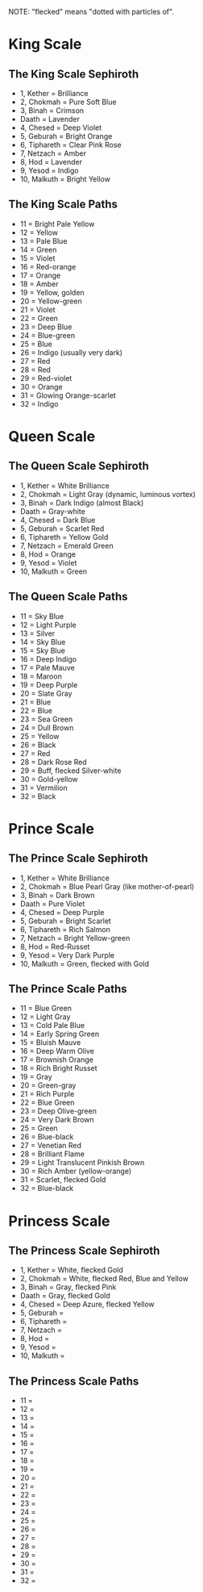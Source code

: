 NOTE: "flecked" means "dotted with particles of".

# King Scale

## The King Scale Sephiroth

- 1, Kether = Brilliance
- 2, Chokmah = Pure Soft Blue
- 3, Binah = Crimson
- Daath = Lavender
- 4, Chesed = Deep Violet
- 5, Geburah = Bright Orange
- 6, Tiphareth = Clear Pink Rose
- 7, Netzach = Amber
- 8, Hod = Lavender
- 9, Yesod = Indigo
- 10, Malkuth = Bright Yellow

## The King Scale Paths

- 11 = Bright Pale Yellow
- 12 = Yellow
- 13 = Pale Blue
- 14 = Green
- 15 = Violet
- 16 = Red-orange
- 17 = Orange
- 18 = Amber
- 19 = Yellow, golden
- 20 = Yellow-green
- 21 = Violet
- 22 = Green
- 23 = Deep Blue
- 24 = Blue-green
- 25 = Blue
- 26 = Indigo (usually very dark)
- 27 = Red
- 28 = Red
- 29 = Red-violet
- 30 = Orange
- 31 = Glowing Orange-scarlet
- 32 = Indigo

# Queen Scale

## The Queen Scale Sephiroth

- 1, Kether = White Brilliance
- 2, Chokmah = Light Gray (dynamic, luminous vortex)
- 3, Binah = Dark Indigo (almost Black)
- Daath = Gray-white
- 4, Chesed = Dark Blue
- 5, Geburah = Scarlet Red
- 6, Tiphareth = Yellow Gold
- 7, Netzach = Emerald Green
- 8, Hod = Orange
- 9, Yesod = Violet
- 10, Malkuth = Green

## The Queen Scale Paths

- 11 = Sky Blue
- 12 = Light Purple
- 13 = Silver
- 14 = Sky Blue
- 15 = Sky Blue
- 16 = Deep Indigo
- 17 = Pale Mauve
- 18 = Maroon
- 19 = Deep Purple
- 20 = Slate Gray
- 21 = Blue
- 22 = Blue
- 23 = Sea Green
- 24 = Dull Brown
- 25 = Yellow
- 26 = Black
- 27 = Red
- 28 = Dark Rose Red
- 29 = Buff, flecked Silver-white
- 30 = Gold-yellow
- 31 = Vermilion
- 32 = Black

# Prince Scale

## The Prince Scale Sephiroth

- 1, Kether = White Brilliance
- 2, Chokmah = Blue Pearl Gray (like mother-of-pearl)
- 3, Binah = Dark Brown
- Daath = Pure Violet
- 4, Chesed = Deep Purple
- 5, Geburah = Bright Scarlet
- 6, Tiphareth = Rich Salmon
- 7, Netzach = Bright Yellow-green
- 8, Hod = Red-Russet
- 9, Yesod = Very Dark Purple
- 10, Malkuth = Green, flecked with Gold

## The Prince Scale Paths

- 11 = Blue Green
- 12 = Light Gray
- 13 = Cold Pale Blue
- 14 = Early Spring Green
- 15 = Bluish Mauve
- 16 = Deep Warm Olive
- 17 = Brownish Orange
- 18 = Rich Bright Russet
- 19 = Gray
- 20 = Green-gray
- 21 = Rich Purple
- 22 = Blue Green
- 23 = Deep Olive-green
- 24 = Very Dark Brown
- 25 = Green
- 26 = Blue-black
- 27 = Venetian Red
- 28 = Brilliant Flame
- 29 = Light Translucent Pinkish Brown
- 30 = Rich Amber (yellow-orange)
- 31 = Scarlet, flecked Gold
- 32 = Blue-black

# Princess Scale

## The Princess Scale Sephiroth

- 1, Kether = White, flecked Gold
- 2, Chokmah = White, flecked Red, Blue and Yellow
- 3, Binah = Gray, flecked Pink
- Daath = Gray, flecked Gold
- 4, Chesed = Deep Azure, flecked Yellow
- 5, Geburah =
- 6, Tiphareth =
- 7, Netzach =
- 8, Hod =
- 9, Yesod =
- 10, Malkuth =

## The Princess Scale Paths

- 11 =
- 12 =
- 13 =
- 14 =
- 15 =
- 16 =
- 17 =
- 18 =
- 19 =
- 20 =
- 21 =
- 22 =
- 23 =
- 24 =
- 25 =
- 26 =
- 27 =
- 28 =
- 29 =
- 30 =
- 31 =
- 32 =
